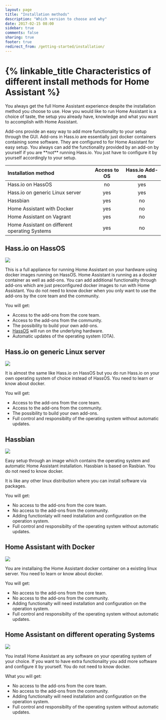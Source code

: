 ```yaml
---
layout: page
title: "Installation methods"
description: "Which version to choose and why"
date: 2017-02-15 08:00
sidebar: true
comments: false
sharing: true
footer: true
redirect_from: /getting-started/installation/
---
```



# {% linkable_title Characteristics of different install methods for Home Assistant %}

You always get the full Home Assistant experience despite the installation method you choose to use.
How you would like to run Home Assistant is a choice of taste, the setup you already have, knowledge and what you want to accomplish with Home Assistant.

<p class='note'>
Add-ons provide an easy way to add more functionality to your setup through the GUI.
Add-ons in Hass.io are essentially just docker containers containing some software.
They are configured to for Home Assistant for easy setup.
You always can add the functionality provided by an add-on by yourself if you are **not** running Hass.io.
You just have to configure it by yourself accordingly to your setup.
</p>

| Installation method                           | Access to OS | Hass.io Add-ons |
|:----------------------------------------------|:------------:|:---------------:|
| Hass.io on HassOS                             |      no      |       yes       |
| Hass.io on generic Linux server               |     yes      |       yes       |
| Hassbian                                      |     yes      |       no        |
| Home Assistant with Docker                    |     yes      |       no        |
| Home Assistant on Vagrant                     |     yes      |       no        |
| Home Assistant on different operating Systems |     yes      |       no        |

## Hass.io on HassOS

<div class="text-center" markdown="0">
    <div class='img-container'>
      <img src='/images/docs/architecture/hassio_on_hassos.svg' />
    </div>
</div>

This is a full appliance for running Home Assistant on your hardware using docker images running on HassOS.
Home Assistant is running as a docker container as well as add-ons.
You can add additional functionality through add-ons which are just preconfigured docker images to run with Home Assistant.
You do not need to know docker when you only want to use the add-ons by the core team and the community.

You will get:
- Access to the add-ons from the core team.
- Access to the add-ons from the community.
- The possibility to build your own add-ons.
- [HassOS](https://github.com/home-assistant/hassos) will run on the underlying hardware.
- Automatic updates of the operating system (OTA).
  
## Hass.io on generic Linux server

<div class="text-center" markdown="0">
    <div class='img-container'>
      <img src='/images/docs/architecture/hassio_on_generic_linux_server.svg' />
    </div>
</div>

It is almost the same like Hass.io on HassOS but you do run Hass.io on your own operating system of choice instead of HassOS.
You need to learn or know about docker.

You will get:
- Access to the add-ons from the core team.
- Access to the add-ons from the community.
- The possibility to build your own add-ons.
- Full control and responsibilty of the operating system without automatic updates.

## Hassbian

<div class="text-center" markdown="0">
    <div class='img-container'>
      <img src='/images/docs/architecture/home_assistant_with_hassbian.svg' />
    </div>
</div>

Easy setup through an image which contains the operating system and automatic Home Assistant installation.
Hassbian is based on Rasbian.
You do not need to know docker.

It is like any other linux distribution where you can install software via packages.

You will get:
- No access to the add-ons from the core team.
- No access to the add-ons from the community.
- Adding functionlaty will need installation and configuration on the operation system.
- Full control and responsibilty of the operating system without automatic updates.

## Home Assistant with Docker

<div class="text-center" markdown="0">
    <div class='img-container'>
      <img src='/images/docs/architecture/home_assistant_with_docker.svg' />
    </div>
</div>

You are installaing the Home Assistant docker container on a existing linux server.
You need to learn or know about docker.

You will get:
- No access to the add-ons from the core team.
- No access to the add-ons from the community.
- Adding functionalty will need installation and configuration on the operation system.
- Full control and responsibilty of the operating system without automatic updates.

## Home Assistant on different operating Systems

<div class="text-center" markdown="0">
    <div class='img-container'>
      <img src='/images/docs/architecture/homeassistant_on_generic_linux_server.svg' />
    </div>
</div>

You install Home Assistant as any software on your operating system of your choice.
If you want to have extra functionality you add more software and configure it by yourself.
You do not need to know docker.

What you will get:
- No access to the add-ons from the core team.
- No access to the add-ons from the community.
- Adding functionalty will need installation and configuration on the operation system.
- Full control and responsibilty of the operating system without automatic updates.
